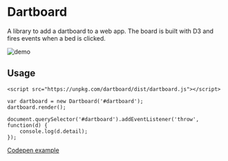 # Dartboard
A library to add a dartboard to a web app. The board is built with D3 and fires events when a bed is clicked.

![demo](http://gitlab.com/bmcallis/dartboard/raw/56d5d54/docs/dartboard-demo.gif)

## Usage
```
<script src="https://unpkg.com/dartboard/dist/dartboard.js"></script>
```
```
var dartboard = new Dartboard('#dartboard');
dartboard.render();

document.querySelector('#dartboard').addEventListener('throw', function(d) {
    console.log(d.detail);
});
```

[Codepen example](http://codepen.io/bmcallis/pen/amzEvG?editors=1000)
